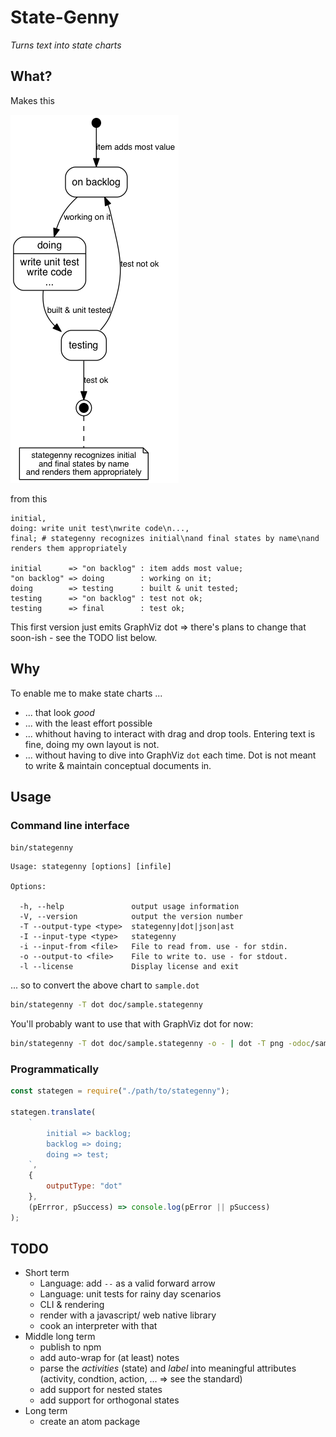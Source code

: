 # State-Genny
*Turns text into state charts*

## What?
Makes this

![doc/sample.png](doc/sample.png)

from this
```
initial,
doing: write unit test\nwrite code\n...,
final; # stategenny recognizes initial\nand final states by name\nand renders them appropriately

initial      => "on backlog" : item adds most value;
"on backlog" => doing        : working on it;
doing        => testing      : built & unit tested;
testing      => "on backlog" : test not ok;
testing      => final        : test ok;
```

This first version just emits GraphViz dot => there's plans to change that
soon-ish - see the TODO list below.

## Why
To enable me to make state charts ...
- ... that look _good_
- ... with the least effort possible
- ... whithout having to interact with drag and drop tools. Entering text
  is fine, doing my own layout is not.
- ... without having to dive into GraphViz `dot` each time. Dot is not meant
  to write & maintain conceptual documents in.

## Usage

### Command line interface
`bin/stategenny`

```
Usage: stategenny [options] [infile]

Options:

  -h, --help               output usage information
  -V, --version            output the version number
  -T --output-type <type>  stategenny|dot|json|ast
  -I --input-type <type>   stategenny
  -i --input-from <file>   File to read from. use - for stdin.
  -o --output-to <file>    File to write to. use - for stdout.
  -l --license             Display license and exit
```

... so to convert the above chart to `sample.dot`

```sh
bin/stategenny -T dot doc/sample.stategenny
```

You'll probably want to use that with GraphViz dot for now:

```sh
bin/stategenny -T dot doc/sample.stategenny -o - | dot -T png -odoc/sample.png
```

### Programmatically

```javascript
const stategen = require("./path/to/stategenny");

stategen.translate(
    `
        initial => backlog;
        backlog => doing;
        doing => test;
    `,
    {
        outputType: "dot"
    },
    (pErrror, pSuccess) => console.log(pError || pSuccess)
);
```

## TODO
- Short term
  - Language: add `--` as a valid forward arrow
  - Language: unit tests for rainy day scenarios
  - CLI & rendering
  - render with a javascript/ web native library
  - cook an interpreter with that
- Middle long term
  - publish to npm
  - add auto-wrap for (at least) notes
  - parse the _activities_ (state) and _label_ into meaningful attributes
    (activity, condtion, action, ... => see the standard)
  - add support for nested states
  - add support for orthogonal states
- Long term
  - create an atom package
